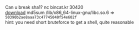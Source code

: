 Can u break sha1?
nc bincat.kr 30420<br>
<a href="http://bin.fun25.co.kr/873ba1e7/sha1breaker">download</a>
md5sum /lib/x86_64-linux-gnu/libc.so.6 => `50390b2ae8aaa73c47745040f54e602f`<br>
hint: you need short bruteforce to get a shell, quite reasonable